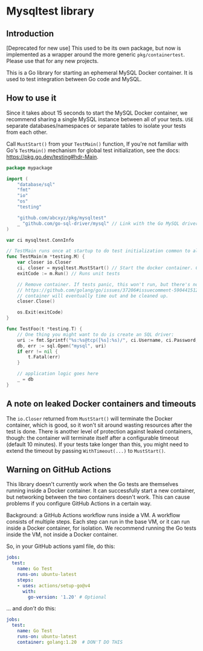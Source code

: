 # Mysqltest library

## Introduction

[Deprecated for new use] This used to be its own package, but now
is implemented as a wrapper around the more generic `pkg/containertest`. Please
use that for any new projects.

This is a Go library for starting an ephemeral MySQL Docker container. It is used to test
integration between Go code and MySQL.

## How to use it

Since it takes about 15 seconds to start the MySQL Docker container, we recommend sharing a single
MySQL instance between all of your tests. `USE` separate databases/namespaces or separate tables to
isolate your tests from each other.

Call `MustStart()` from your `TestMain()` function, If you're not familiar with Go's `TestMain()`
mechanism for global test initialization, see the docs: https://pkg.go.dev/testing#hdr-Main.

```go
package mypackage

import (
    "database/sql"
    "fmt"
    "io"
    "os"
    "testing"

    "github.com/abcxyz/pkg/mysqltest"
    _ "github.com/go-sql-driver/mysql" // Link with the Go MySQL driver
)

var ci mysqltest.ConnInfo

// TestMain runs once at startup to do test initialization common to all tests.
func TestMain(m *testing.M) {
    var closer io.Closer
    ci, closer = mysqltest.MustStart() // Start the docker container. Can also pass options.
    exitCode := m.Run() // Runs unit tests

    // Remove container. If tests panic, this won't run, but there's nothing we can do about that:
    // https://github.com/golang/go/issues/37206#issuecomment-590441512. In that case, then the
    // container will eventually time out and be cleaned up.
    closer.Close()

    os.Exit(exitCode)
}

func TestFoo(t *testing.T) {
    // One thing you might want to do is create an SQL driver:
    uri := fmt.Sprintf("%s:%s@tcp([%s]:%s)/", ci.Username, ci.Password, ci.Hostname, ci.Port)
    db, err := sql.Open("mysql", uri)
    if err != nil {
        t.Fatal(err)
    }

    // application logic goes here
    _ = db
}
```

## A note on leaked Docker containers and timeouts

The `io.Closer` returned from `MustStart()` will terminate the Docker container, which is good, so
it won't sit around wasting resources after the test is done. There is another level of protection
against leaked containers, though: the container will terminate itself after a configurable timeout
(default 10 minutes). If your tests take longer than this, you might need to extend the timeout by
passing `WithTimeout(...)` to `MustStart()`.

## Warning on GitHub Actions

This library doesn't currently work when the Go tests are themselves running inside a Docker
container. It can successfully start a new container, but networking between the two containers
doesn't work. This can cause problems if you configure GitHub Actions in a certain way.

Background: a GitHub Actions workflow runs inside a VM. A workflow consists of multiple steps. Each
step can run in the base VM, or it can run inside a Docker container, for isolation. We recommend running the Go tests inside the VM, not inside a Docker container.

So, in your GitHub actions yaml file, do this:

```yaml
jobs:
  test:
    name: Go Test
    runs-on: ubuntu-latest
    steps:
    - uses: actions/setup-go@v4
      with:
        go-version: '1.20' # Optional
```

... and *don't* do this:

```yaml
jobs:
  test:
    name: Go Test
    runs-on: ubuntu-latest
    container: golang:1.20  # DON'T DO THIS
```
